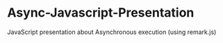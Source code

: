 # Async-Javascript-Presentation
JavaScript presentation about Asynchronous execution (using remark.js)
